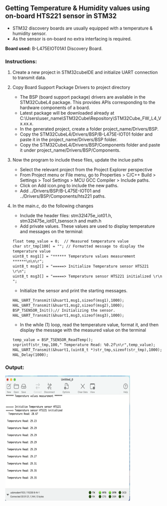 ## Getting Temperature & Humidity values using on-board HTS221 sensor in STM32
- STM32 discovery boards are usually equipped with a temperature & humidity sensor.
- As the sensor is on-board no extra interfacing is required.

**Board used:** B-L475EIOT01A1 Discovery Board.

### Instructions:
1. Create a new project in STM32cubeIDE and initialize UART connection to transmit data.
2. Copy Board Support Package Drivers to project directory
    - The BSP (board support package) drivers are available in the STM32CubeL4 package. This provides APIs corresponding to the hardware components of a board.
    - Latest package will be downloaded already at C:\Users\user_name\STM32Cube\Repository\STM32Cube_FW_L4_Vx.xx.x.
    - In the generated project, create a folder project_name/Drivers/BSP.
    - Copy the STM32CubeL4/Drivers/BSP/B-L475E-IOT01 folder and paste it in the project_name/Drivers/BSP folder.
    - Copy the STM32CubeL4/Drivers/BSP/Components folder and paste it under project_name/Drivers/BSP/Components.
3. Now the program to include these files, update the inclue paths
    - Select the relevant project from the Project Explorer perspective
    - From Project menu or File menu, go to Properties > C/C++ Build > Settings > Tool Settings > MCU GCC Compiler > Include paths.
    - Click on Add icon.png to include the new paths. 
    - Add ../Drivers/BSP/B-L475E-IOT01 and ../Drivers/BSP/Components/hts221 paths.
4. In the main.c, do the following changes
    - Include the header files: stm32l475e_iot01.h, stm32l475e_iot01_tsensor.h and math.h
    - Add private values. These values are used to display temperature and messages on the terminal:
    ```
    float temp_value = 0;  // Measured temperature value
    char str_tmp[100] = ""; // Formatted message to display the temperature value
    uint8_t msg1[] = "****** Temperature values measurement ******\n\n\r";
    uint8_t msg2[] = "=====> Initialize Temperature sensor HTS221 \r\n";
    uint8_t msg3[] = "=====> Temperature sensor HTS221 initialized \r\n ";
    ```

    - Initialize the sensor and print the starting messages.
    ```
    HAL_UART_Transmit(&huart1,msg1,sizeof(msg1),1000);
    HAL_UART_Transmit(&huart1,msg2,sizeof(msg2),1000);
    BSP_TSENSOR_Init();// Initializing the sensor.
    HAL_UART_Transmit(&huart1,msg3,sizeof(msg3),1000);
    ```
    - In the while (1) loop, read the temperature value, format it, and then display the message with the measured value on the terminal
    ```
    temp_value = BSP_TSENSOR_ReadTemp();
	snprintf(str_tmp,100," Temperature Read: %0.2f\n\r",temp_value);
	HAL_UART_Transmit(&huart1,(uint8_t *)str_tmp,sizeof(str_tmp),1000);
	HAL_Delay(1000);
    ```

### Output:

<img src="../../Assets/sensor/output.png" width="400" height=" 400">
